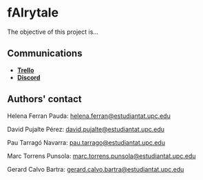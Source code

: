# fAIrytale

The objective of this project is...

## Communications
- [**Trello**](https://trello.com/b/2fNYtjXg/fairytale)
- [**Discord**](https://discord.gg/yEgT3Vbq)

## Authors' contact
Helena Ferran Pauda: helena.ferran@estudiantat.upc.edu 

David Pujalte Pérez: david.pujalte@estudiantat.upc.edu

Pau Tarragó Navarra: pau.tarrago@estudiantat.upc.edu

Marc Torrens Punsola: marc.torrens.punsola@estudiantat.upc.edu

Gerard Calvo Bartra: gerard.calvo.bartra@estudiantat.upc.edu

